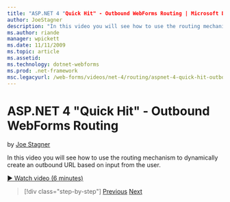 ```yaml
---
title: "ASP.NET 4 "Quick Hit" - Outbound WebForms Routing | Microsoft Docs"
author: JoeStagner
description: "In this video you will see how to use the routing mechanism to dynamically create an outbound URL based on input from the user."
ms.author: riande
manager: wpickett
ms.date: 11/11/2009
ms.topic: article
ms.assetid: 
ms.technology: dotnet-webforms
ms.prod: .net-framework
msc.legacyurl: /web-forms/videos/net-4/routing/aspnet-4-quick-hit-outbound-webforms-routing
---
```

ASP.NET 4 "Quick Hit" - Outbound WebForms Routing
====================
by [Joe Stagner](https://github.com/JoeStagner)

In this video you will see how to use the routing mechanism to dynamically create an outbound URL based on input from the user. 

[&#9654; Watch video (6 minutes)](https://channel9.msdn.com/Blogs/ASP-NET-Site-Videos/aspnet-4-quick-hit-outbound-webforms-routing)

>[!div class="step-by-step"]
[Previous](aspnet-4-quick-hit-declarative-webforms-routing.md)
[Next](how-do-i-use-routing-with-aspnet-web-forms.md)